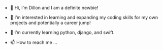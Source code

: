 - 👋 Hi, I’m Dillon and I am a definite newbie!
- 👀 I’m interested in learning and expanding my coding skills for my own projects and potentially a career jump!

- 🌱 I’m currently learning python, django, and swift.

- 📫 How to reach me ...

